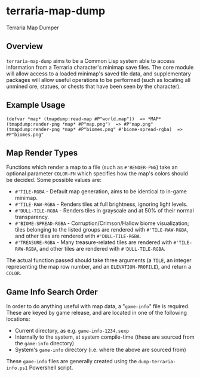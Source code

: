 # terraria-map-dump
Terraria Map Dumper

## Overview
`terraria-map-dump` aims to be a Common Lisp system able to access information from a Terraria character's minimap save files. The core module will allow access to a loaded minimap's saved tile data, and supplementary packages will allow useful operations to be performed (such as locating all unmined ore, statues, or chests that have been seen by the character).

## Example Usage
```common-lisp
(defvar *map* (tmapdump:read-map #P"world.map"))  => *MAP*
(tmapdump:render-png *map* #P"map.png")  => #P"map.png"
(tmapdump:render-png *map* #P"biomes.png" #'biome-spread-rgba)  => #P"biomes.png"
```

## Map Render Types
Functions which render a map to a file (such as `#'RENDER-PNG`) take an optional parameter `COLOR-FN` which specifies how the map's colors should be decided. Some possible values are:

* `#'TILE-RGBA` - Default map generation, aims to be identical to in-game minimap.
* `#'TILE-RAW-RGBA` - Renders tiles at full brightness, ignoring light levels.
* `#'DULL-TILE-RGBA` - Renders tiles in grayscale and at 50% of their normal transparency.
* `#'BIOME-SPREAD-RGBA` - Corruption/Crimson/Hallow biome visualization; tiles belonging to the listed groups are rendered with `#'TILE-RAW-RGBA`, and other tiles are rendered with `#'DULL-TILE-RGBA`.
* `#'TREASURE-RGBA` - Many treasure-related tiles are rendered with `#'TILE-RAW-RGBA`, and other tiles are rendered with `#'DULL-TILE-RGBA`.

The actual function passed should take three arguments (a `TILE`, an integer representing the map row number, and an `ELEVATION-PROFILE`), and return a `COLOR`.

## Game Info Search Order
In order to do anything useful with map data, a "`game-info`" file is required. These are keyed by game release, and are located in one of the following locations:

* Current directory, as e.g. `game-info-1234.sexp`
* Internally to the system, at system compile-time (these are sourced from the `game-info` directory)
* System's `game-info` directory (i.e. where the above are sourced from)

These `game-info` files are generally created using the `dump-terraria-info.ps1` Powershell script.
